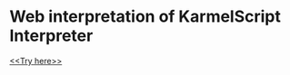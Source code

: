 # Web interpretation of KarmelScript Interpreter
[\<\<Try here\>\>](https://kszlagk.github.io/WebLab/)
